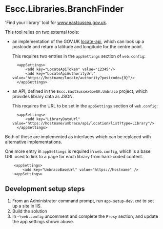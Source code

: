 # Escc.Libraries.BranchFinder

'Find your library' tool for www.eastsussex.gov.uk.

This tool relies on two external tools: 

* an implementation of the GOV.UK [locate-api](https://github.com/alphagov/locate-api), which can look up a postcode and return a latitude and longitude for the centre point.

	This requires two entries in the `appSettings` section of `web.config`:

		<appSettings>
			<add key="LocateApiToken" value="12345"/>
		    <add key="LocateApiAuthorityUrl" value="https://hostname/locate/authority?postcode={0}"/>
		</appSettings>

* an API, defined in the `Escc.EastSussexGovUK.Umbraco` project, which provides library data as JSON.

	This requires the URL to be set in the `appSettings` section of `web.config`:
	
		<appSettings>
    		<add key="LibraryDataUrl" value="https://hostname/umbraco/api/location/list?type=Library"/>
		</appSettings>


Both of these are implemented as interfaces which can be replaced with alternative implementations.

One more entry in `appSettings` is required in `web.config`, which is a base URL used to link to a page for each library from hard-coded content.

		<appSettings>
    		<add key="UmbracoBaseUrl" value="https://hostname" />
		<appSettings>

## Development setup steps

1. From an Administrator command prompt, run `app-setup-dev.cmd` to set up a site in IIS.
2. Build the solution
3. In `~\web.config` uncomment and complete the `Proxy` section, and update the app settings shown above.